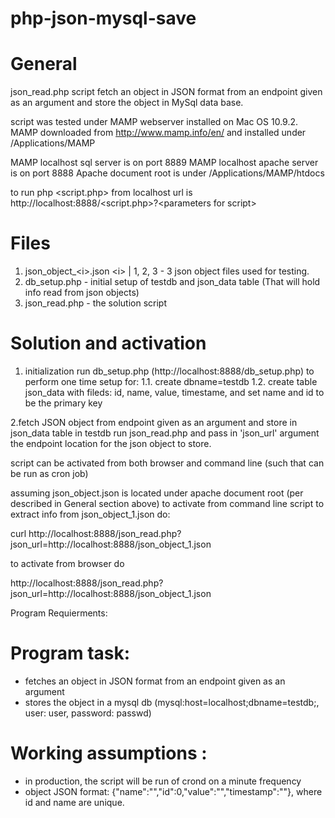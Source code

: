 php-json-mysql-save
===================

# General
json_read.php script fetch an object in JSON format from an endpoint given as an argument
and store the object in MySql data base.

script was tested under MAMP webserver installed on Mac OS 10.9.2.
MAMP downloaded from http://www.mamp.info/en/ and installed under
/Applications/MAMP

MAMP localhost sql server is on port 8889
MAMP localhost apache server is on port 8888
Apache document root is under /Applications/MAMP/htdocs

to run php <script.php\>  from localhost url is http://localhost:8888/<script.php\>?<parameters for script\>


# Files
1. json_object_<i\>.json  <i\> | 1, 2, 3   - 3 json object files used for testing.
2. db_setup.php - initial setup of testdb and json_data table (That will hold info read from json objects)
3. json_read.php - the solution script

# Solution and activation
1. initialization
run db_setup.php (http://localhost:8888/db_setup.php) to perform one time setup for:
1.1. create dbname=testdb
1.2. create table json_data with fileds: id, name, value, timestame, and set name and id to be the primary key


2.fetch JSON object from endpoint given as an argument and store in json_data table in testdb
run json_read.php and pass in 'json_url'  argument the endpoint location for the json object to store.

script can be activated from both browser and command line (such that can be run as cron job)

assuming json_object.json is located under apache document root (per described in General section above)
to activate from command line script to extract info from json_object_1.json do:

   curl http://localhost:8888/json_read.php?json_url=http://localhost:8888/json_object_1.json

to activate from browser do

   http://localhost:8888/json_read.php?json_url=http://localhost:8888/json_object_1.json


Program Requierments:
# Program task:
- fetches an object in JSON format from an endpoint given as an argument
- stores the object in a mysql db (mysql:host=localhost;dbname=testdb;, user: user, password: passwd)

# Working assumptions :
- in production, the script will be run of crond on a minute frequency
- object JSON format: {"name":"","id":0,"value":"","timestamp":""}, where id and name are unique.

